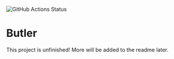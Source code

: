![GitHub Actions Status](https://github.com/EvilGiraffes/Butler/actions/workflows/test-dotnet.yml/badge.svg)
# Butler
This project is unfinished!
More will be added to the readme later.